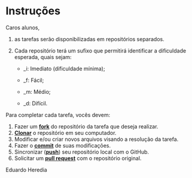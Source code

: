 # Instruções

Caros alunos,

1. as tarefas serão disponibilizadas em repositórios separados. 
1. Cada repositório terá um sufixo que permitirá identificar a dificuldade 
   esperada, quais sejam:

 	* _i: Imediato (dificuldade mínima);

	* _f: Fácil;

	* _m: Médio;

	* _d: Difícil.

Para completar cada tarefa, vocês devem:

1. Fazer um [**fork**][ref-fork] do repositório da tarefa que deseja
   realizar.
1. [**Clonar**][ref-clone] o repositório em seu computador.
1. Modificar e/ou criar novos arquivos visando a resolução da tarefa.
1. Fazer o [**commit**][ref-commit] de suas modificações.
1. Sincronizar ([**push**][ref-push]) seu repositório local com o GitHub.
1. Solicitar um [**pull request**][ref-pull-request] com o repositório original.

Eduardo Heredia

<!-- Links -->
[ref-fork]: https://guides.github.com/activities/forking/
[ref-clone]: http://gitref.org/creating/#clone
[ref-commit]: http://gitref.org/basic/#commit
[ref-push]: http://gitref.org/remotes/#push
[ref-pull-request]: https://help.github.com/articles/creating-a-pull-request
